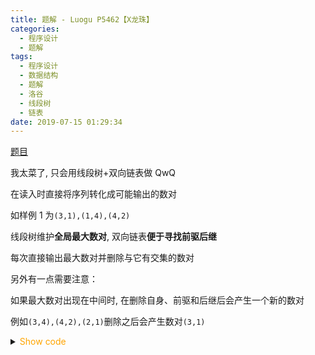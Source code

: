 ```yaml
---
title: 题解 - Luogu P5462【X龙珠】
categories:
  - 程序设计
  - 题解
tags:
  - 程序设计
  - 数据结构
  - 题解
  - 洛谷
  - 线段树
  - 链表
date: 2019-07-15 01:29:34
---
```


[题目](https://www.luogu.com.cn/problem/P5462)

我太菜了, 只会用线段树+双向链表做 QwQ

<!--more-->

在读入时直接将序列转化成可能输出的数对

如样例 1 为`(3,1),(1,4),(4,2)`

线段树维护**全局最大数对**, 双向链表**便于寻找前驱后继**

每次直接输出最大数对并删除与它有交集的数对

另外有一点需要注意：

如果最大数对出现在中间时, 在删除自身、前驱和后继后会产生一个新的数对

例如`(3,4),(4,2),(2,1)`删除之后会产生数对`(3,1)`

<details>
<summary><font color='orange'>Show code</font></summary>

{% icodeweb cpa_cpp title:Luogu_P5462 Luogu/P5462/0.cpp %}

</details>
